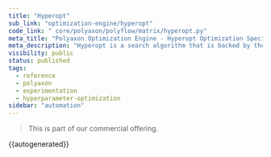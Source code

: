 ```yaml
---
title: "Hyperopt"
sub_link: "optimization-engine/hyperopt"
code_link: " core/polyaxon/polyflow/matrix/hyperopt.py"
meta_title: "Polyaxon Optimization Engine - Hyperopt Optimization Specification - Polyaxon References"
meta_description: "Hyperopt is a search algorithm that is backed by the Hyperopt library to perform sequential model-based hyperparameter optimization."
visibility: public
status: published
tags:
  - reference
  - polyaxon
  - experimentation
  - hyperparameter-optimization
sidebar: "automation"
---
```


<blockquote class="commercial">This is part of our commercial offering.</blockquote>

{{autogenerated}}
